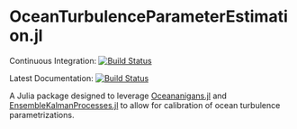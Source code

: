 # OceanTurbulenceParameterEstimation.jl

Continuous Integration: [![Build Status](https://github.com/adelinehillier/OceanTurbulenceParameterEstimation.jl/workflows/CI/badge.svg)](https://github.com/adelinehillier/OceanTurbulenceParameterEstimation.jl/actions?query=workflow%3ACI+branch%3Amaster)

Latest Documentation: [![Build Status](https://img.shields.io/badge/documentation-in%20development-orange)](https://adelinehillier.github.io/OceanTurbulenceParameterEstimation.jl/dev)

A Julia package designed to leverage [Oceananigans.jl](http://github.com/CliMA/Oceananigans.jl/) and [EnsembleKalmanProcesses.jl](https://github.com/CliMA/EnsembleKalmanProcesses.jl) to allow for calibration of ocean turbulence parametrizations.
